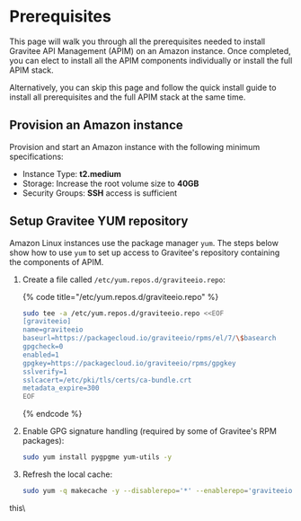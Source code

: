 # Prerequisites

This page will walk you through all the prerequisites needed to install Gravitee API Management (APIM) on an Amazon instance. Once completed, you can elect to install all the APIM components individually or install the full APIM stack.

Alternatively, you can skip this page and follow the quick install guide to install all prerequisites and the full APIM stack at the same time.

## Provision an Amazon instance

Provision and start an Amazon instance with the following minimum specifications:

* Instance Type: **t2.medium**
* Storage: Increase the root volume size to **40GB**
* Security Groups: **SSH** access is sufficient

## Setup Gravitee YUM repository

Amazon Linux instances use the package manager `yum`. The steps below show how to use `yum` to set up access to Gravitee's repository containing the components of APIM.&#x20;

1.  Create a file called `/etc/yum.repos.d/graviteeio.repo`:

    {% code title="/etc/yum.repos.d/graviteeio.repo" %}
    ```sh
    sudo tee -a /etc/yum.repos.d/graviteeio.repo <<EOF
    [graviteeio]
    name=graviteeio
    baseurl=https://packagecloud.io/graviteeio/rpms/el/7/\$basearch
    gpgcheck=0
    enabled=1
    gpgkey=https://packagecloud.io/graviteeio/rpms/gpgkey
    sslverify=1
    sslcacert=/etc/pki/tls/certs/ca-bundle.crt
    metadata_expire=300
    EOF
    ```
    {% endcode %}
2.  Enable GPG signature handling (required by some of Gravitee's RPM packages):

    ```sh
    sudo yum install pygpgme yum-utils -y
    ```


3.  Refresh the local cache:

    ```sh
    sudo yum -q makecache -y --disablerepo='*' --enablerepo='graviteeio'
    ```

this\

